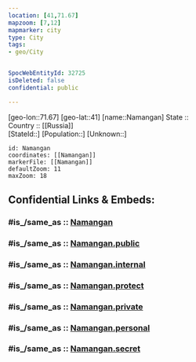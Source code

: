 ```yaml
---
location: [41,71.67] 
mapzoom: [7,12] 
mapmarker: city 
type: City
tags:
- geo/City


SpocWebEntityId: 32725
isDeleted: false
confidential: public

---
```

[geo-lon::71.67] 
[geo-lat::41] 
[name::Namangan] 
State ::  
Country :: [[Russia]]  
[StateId::] 
[Population::] 
[Unknown::] 


```leaflet
id: Namangan
coordinates: [[Namangan]] 
markerFile: [[Namangan]] 
defaultZoom: 11 
maxZoom: 18
```


## Confidential Links & Embeds: 

### #is_/same_as :: [Namangan](/_Standards/Earth/Continent/Asia/Asia~Central/Uzbekistan/Regions~Uzbekistan/Namangan/City/Namangan.md) 

### #is_/same_as :: [Namangan.public](/_public/Earth/Continent/Asia/Asia~Central/Uzbekistan/Regions~Uzbekistan/Namangan/City/Namangan.public.md) 

### #is_/same_as :: [Namangan.internal](/_internal/Earth/Continent/Asia/Asia~Central/Uzbekistan/Regions~Uzbekistan/Namangan/City/Namangan.internal.md) 

### #is_/same_as :: [Namangan.protect](/_protect/Earth/Continent/Asia/Asia~Central/Uzbekistan/Regions~Uzbekistan/Namangan/City/Namangan.protect.md) 

### #is_/same_as :: [Namangan.private](/_private/Earth/Continent/Asia/Asia~Central/Uzbekistan/Regions~Uzbekistan/Namangan/City/Namangan.private.md) 

### #is_/same_as :: [Namangan.personal](/_personal/Earth/Continent/Asia/Asia~Central/Uzbekistan/Regions~Uzbekistan/Namangan/City/Namangan.personal.md) 

### #is_/same_as :: [Namangan.secret](/_secret/Earth/Continent/Asia/Asia~Central/Uzbekistan/Regions~Uzbekistan/Namangan/City/Namangan.secret.md)

